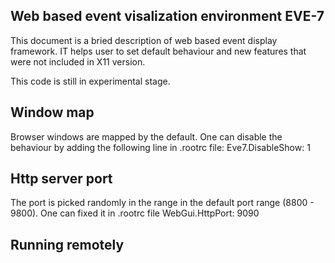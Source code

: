 ## Web based event visalization environment EVE-7
This document is a bried description of web based event display framework. IT helps user to set default behaviour and
new features that were not included in X11 version.

This code is still in experimental stage.


## Window map
Browser windows are mapped by the default. One can disable the behaviour by adding the following line in .rootrc file:
Eve7.DisableShow: 1


## Http server port
The port is picked randomly in the range in the default port range (8800 - 9800). One can fixed it in .rootrc file 
WebGui.HttpPort:            9090

## Running remotely


##
